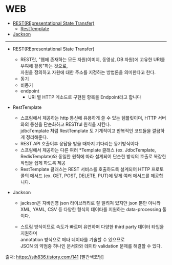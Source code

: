 # WEB
- [REST(REpresentational State Transfer)](#rest(representational-state-transfer))
	- [RestTemplate](#RestTemplate)
- [Jackson](#jackson)
<hr>

- REST(REpresentational State Transfer)
	- REST란, "웹에 존재하는 모든 자원(이미지, 동영상, DB 자원)에 고유한 URI를 부여해 활용"하는 것으로, <br>자원을 정의하고 자원에 대한 주소를 지정하는 방법론을 의미한다고 한다.
	- 동기
	- 비동기
	- endpoint
		- URI 별 HTTP 메소드로 구현된 항목을 Endpoint라고 합니다

- RestTemplate
	- 스프링에서 제공하는 http 통신에 유용하게 쓸 수 있는 템플릿이며, HTTP 서버와의 통신을 단순화하고 RESTful 원칙을 지킨다. <br>jdbcTemplate 처럼 RestTemplate 도 기계적이고 반복적인 코드들을 깔끔하게 정리해준다.
	- REST API 호출이후 응답을 받을 때까지 기다리는 동기방식이다
	- 스프링에서 제공하는 다른 여러 *Template 클래스 (ex. JdbcTemplate, RedisTemplate)와 동일한 원칙에 따라 설계되어 단순한 방식의 호출로 복잡한 작업을 쉽게 하도록 제공
	- RestTemplate 클래스는 REST 서비스를 호출하도록 설계되어 HTTP 프로토콜의 메서드 (ex. GET, POST, DELETE, PUT)에 맞게 여러 메서드를 제공합니다. 

- Jackson
	- jackson은 자바진영 json 라이브러리로 잘 알려져 있지만 json 뿐만 아니라 XML, YAML, CSV 등 다양한 형식의 데이타를 지원하는 data-processing 툴이다.

	- 스트림 방식이므로 속도가 빠르며 유연하며 다양한 third party 데이터 타입을 지원하며 <br>annotation 방식으로 메타 데이타를 기술할 수 있으므로 <br>JSON 의 약점중 하나인 문서화와 데이타 validation 문제를 해결할 수 있다.



출처: https://sjh836.tistory.com/141 [빨간색코딩]
